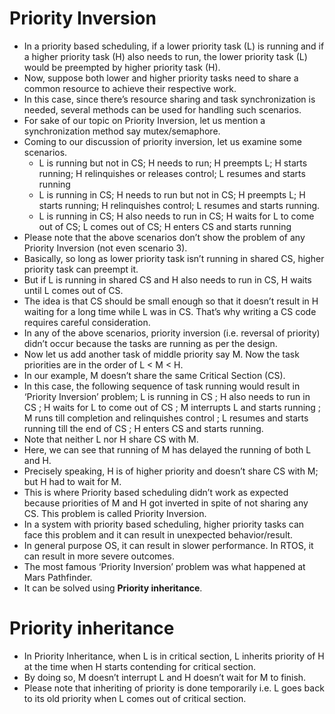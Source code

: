 # Priority Inversion

- In a priority based scheduling, if a lower priority task (L) is running and if a higher priority task (H) also needs to run, the lower priority task (L) would be preempted by higher priority task (H).
- Now, suppose both lower and higher priority tasks need to share a common resource to achieve their respective work.
- In this case, since there’s resource sharing and task synchronization is needed, several methods can be used for handling such scenarios.
- For sake of our topic on Priority Inversion, let us mention a synchronization method say mutex/semaphore.
- Coming to our discussion of priority inversion, let us examine some scenarios.
  - L is running but not in CS; H needs to run; H preempts L; H starts running; H relinquishes or releases control; L resumes and starts running
  - L is running in CS; H needs to run but not in CS; H preempts L; H starts running; H relinquishes control; L resumes and starts running.
  - L is running in CS; H also needs to run in CS; H waits for L to come out of CS; L comes out of CS; H enters CS and starts running
- Please note that the above scenarios don’t show the problem of any Priority Inversion (not even scenario 3).
- Basically, so long as lower priority task isn’t running in shared CS, higher priority task can preempt it.
- But if L is running in shared CS and H also needs to run in CS, H waits until L comes out of CS.
- The idea is that CS should be small enough so that it doesn’t result in H waiting for a long time while L was in CS. That’s why writing a CS code requires careful consideration.
- In any of the above scenarios, priority inversion (i.e. reversal of priority) didn’t occur because the tasks are running as per the design.
- Now let us add another task of middle priority say M. Now the task priorities are in the order of L < M < H.
- In our example, M doesn’t share the same Critical Section (CS).
- In this case, the following sequence of task running would result in ‘Priority Inversion’ problem; L is running in CS ; H also needs to run in CS ; H waits for L to come out of CS ; M interrupts L and starts running ; M runs till completion and relinquishes control ; L resumes and starts running till the end of CS ; H enters CS and starts running.
- Note that neither L nor H share CS with M.
- Here, we can see that running of M has delayed the running of both L and H.
- Precisely speaking, H is of higher priority and doesn’t share CS with M; but H had to wait for M.
- This is where Priority based scheduling didn’t work as expected because priorities of M and H got inverted in spite of not sharing any CS. This problem is called Priority Inversion.
- In a system with priority based scheduling, higher priority tasks can face this problem and it can result in unexpected behavior/result.
- In general purpose OS, it can result in slower performance. In RTOS, it can result in more severe outcomes.
- The most famous ‘Priority Inversion’ problem was what happened at Mars Pathfinder.
- It can be solved using **Priority inheritance**.

# Priority inheritance

- In Priority Inheritance, when L is in critical section, L inherits priority of H at the time when H starts contending for critical section.
- By doing so, M doesn’t interrupt L and H doesn’t wait for M to finish.
- Please note that inheriting of priority is done temporarily i.e. L goes back to its old priority when L comes out of critical section.